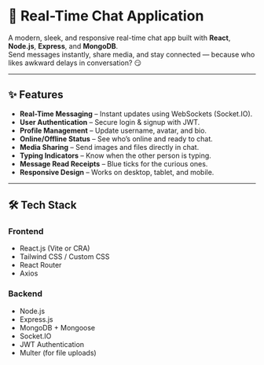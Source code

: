 # 💬 Real-Time Chat Application

A modern, sleek, and responsive real-time chat app built with **React**, **Node.js**, **Express**, and **MongoDB**.  
Send messages instantly, share media, and stay connected — because who likes awkward delays in conversation? 😏

---

## ✨ Features
- **Real-Time Messaging** – Instant updates using WebSockets (Socket.IO).
- **User Authentication** – Secure login & signup with JWT.
- **Profile Management** – Update username, avatar, and bio.
- **Online/Offline Status** – See who’s online and ready to chat.
- **Media Sharing** – Send images and files directly in chat.
- **Typing Indicators** – Know when the other person is typing.
- **Message Read Receipts** – Blue ticks for the curious ones.
- **Responsive Design** – Works on desktop, tablet, and mobile.

---

## 🛠 Tech Stack

### Frontend
- React.js (Vite or CRA)
- Tailwind CSS / Custom CSS
- React Router
- Axios

### Backend
- Node.js
- Express.js
- MongoDB + Mongoose
- Socket.IO
- JWT Authentication
- Multer (for file uploads)

